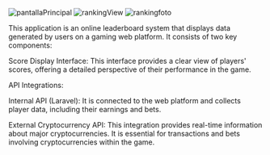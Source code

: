 
![pantallaPrincipal](https://github.com/jcfs87/RankingGameApp/assets/97728569/310301db-2d84-4c92-80dc-c4d346660d67)
![rankingView](https://github.com/jcfs87/RankingGameApp/assets/97728569/6a96299f-fc3b-4a75-9776-7610ac611236)
![rankingfoto](https://github.com/jcfs87/RankingGameApp/assets/97728569/afa75a32-918f-48e1-a77d-91b3e35e54ca)




This application is an online leaderboard system that displays data generated by users on a gaming web platform. 
It consists of two key components:

Score Display Interface: This interface provides a clear view of players' scores, offering a detailed perspective of their performance in the game.

API Integrations:

Internal API (Laravel): It is connected to the web platform and collects player data, including their earnings and bets.

External Cryptocurrency API: This integration provides real-time information about major cryptocurrencies. 
It is essential for transactions and bets involving cryptocurrencies within the game.
